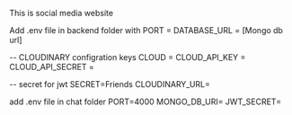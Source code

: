 This is social media website

Add .env file in backend folder with 
PORT =
DATABASE_URL = [Mongo db url]

-- CLOUDINARY configration keys
CLOUD = 
CLOUD_API_KEY = 
CLOUD_API_SECRET = 

-- secret for jwt
SECRET=Friends
CLOUDINARY_URL=

add .env file in chat folder
PORT=4000
MONGO_DB_URI=
JWT_SECRET=
